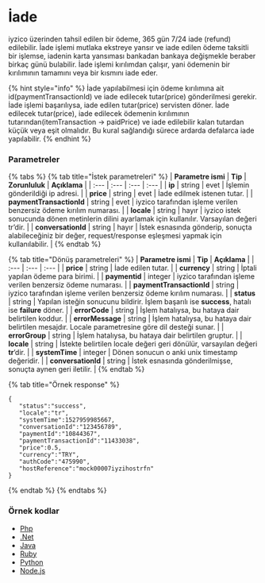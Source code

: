 # İade

iyzico üzerinden tahsil edilen bir ödeme, 365 gün 7/24 iade \(refund\) edilebilir. İade işlemi mutlaka ekstreye yansır ve iade edilen ödeme taksitli bir işlemse, iadenin karta yansıması bankadan bankaya değişmekle beraber birkaç günü bulabilir. İade işlemi kırılımdan çalışır, yani ödemenin bir kırılımının tamamını veya bir kısmını iade eder.

{% hint style="info" %}
İade yapılabilmesi için ödeme kırılımına ait id\(paymentTransactionId\) ve iade edilecek tutar\(price\) gönderilmesi gerekir. İade işlemi başarılıysa, iade edilen tutar\(price\) servisten döner. İade edilecek tutar\(price\), iade edilecek ödemenin kırılımının tutarından\(itemTransaction -&gt; paidPrice\) ve iade edilebilir kalan tutardan küçük veya eşit olmalıdır. Bu kural sağlandığı sürece ardarda defalarca iade yapılabilir.
{% endhint %}

### Parametreler

{% tabs %}
{% tab title="İstek parametreleri" %}
| **Parametre ismi** | **Tip** | **Zorunluluk** | **Açıklama** |
| :--- | :--- | :--- | :--- |
| **ip** | string | evet | İşlemin gönderildiği ip adresi. |
| **price** | string | evet | İade edilmek istenen tutar. |
| **paymentTransactionId** | string | evet | iyzico tarafından işleme verilen benzersiz ödeme kırılım numarası. |
| **locale** | string | hayır | iyzico istek sonucunda dönen metinlerin dilini ayarlamak için kullanılır. Varsayılan değeri tr’dir. |
| **conversationId** | string | hayır | İstek esnasında gönderip, sonuçta alabileceğiniz bir değer, request/response eşleşmesi yapmak için kullanılabilir. |
{% endtab %}

{% tab title="Dönüş parametreleri" %}
| **Parametre ismi** | **Tip** | **Açıklama** |
| :--- | :--- | :--- |
| **price** | string | İade edilen tutar. |
| **currency** | string | İptali yapılan ödeme para birimi. |
| **paymentid** | integer | iyzico tarafından işleme verilen benzersiz ödeme numarası. |
| **paymentTransactionId** | string | iyzico tarafından işleme verilen benzersiz ödeme kırılım numarası. |
| **status** | string | Yapılan isteğin sonucunu bildirir. İşlem başarılı ise **success**, hatalı ise **failure** döner. |
| **errorCode** | string | İşlem hatalıysa, bu hataya dair belirtilen koddur. |
| **errorMessage** | string | İşlem hatalıysa, bu hataya dair belirtilen mesajdır. Locale parametresine göre dil desteği sunar. |
| **errorGroup** | string | İşlem hatalıysa, bu hataya dair belirtilen gruptur. |
| **locale** | string | İstekte belirtilen locale değeri geri dönülür, varsayılan değeri **tr**’dir. |
| **systemTime** | integer | Dönen sonucun o anki unix timestamp değeridir. |
| **conversationId** | string | İstek esnasında gönderilmişse, sonuçta aynen geri iletilir. |
{% endtab %}

{% tab title="Örnek response" %}
```text
{
   "status":"success",
   "locale":"tr",
   "systemTime":1527959985667,
   "conversationId":"123456789",
   "paymentId":"10844367",
   "paymentTransactionId":"11433038",
   "price":0.5,
   "currency":"TRY",
   "authCode":"475990",
   "hostReference":"mock00007iyzihostrfn"
}
```
{% endtab %}
{% endtabs %}

### Örnek kodlar

* [Php](https://github.com/iyzico/iyzipay-php/blob/master/samples/refund.php#L1)
* [.Net](https://github.com/iyzico/iyzipay-dotnet/blob/master/Iyzipay.Samples/RefundSample.cs#L10)
* [Java](https://github.com/iyzico/iyzipay-java/blob/master/src/test/java/com/iyzipay/sample/RefundSample.java#L17)
* [Ruby](https://github.com/iyzico/iyzipay-ruby/blob/master/spec/refund_spec.rb#L13)
* [Python](https://github.com/iyzico/iyzipay-python/blob/master/samples/refund.py#L11)
* [Node.js](https://github.com/iyzico/iyzipay-node/blob/master/samples/IyzipaySamples.js#L683)

